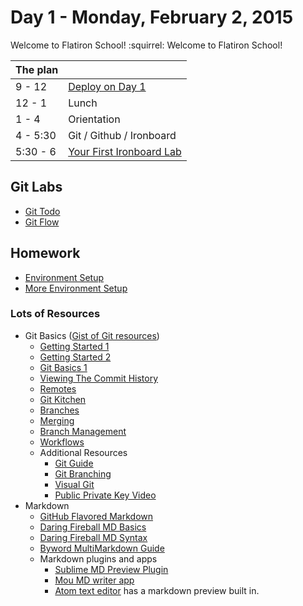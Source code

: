 # Day 1 - Monday, February 2, 2015 

Welcome to Flatiron School! :squirrel: Welcome to Flatiron School!

The plan        |      |
----------------|-------
9 - 12          | [Deploy on Day 1](https://github.com/flatiron-school-ironboard/deploy-on-day-1-ruby-007)
12 - 1          | Lunch
1 - 4           | Orientation
4 - 5:30        | Git / Github / Ironboard 
5:30 - 6        | [Your First Ironboard Lab](http://learn.flatironschool.com/lessons/3760)

## Git Labs

* [Git Todo](http://learn.flatironschool.com/lessons/3292)
* [Git Flow](http://learn.flatironschool.com/lessons/3293)

## Homework

* [Environment Setup](http://learn.flatironschool.com/lessons/3288)
* [More Environment Setup](http://learn.flatironschool.com/lessons/3289)

### Lots of Resources

* Git Basics ([Gist of Git resources](https://gist.github.com/aviflombaum/0d1c335291350a2e4036))
  - [Getting Started 1](http://git-scm.com/book/en/Getting-Started-A-Short-History-of-Git)
  - [Getting Started 2](http://git-scm.com/book/en/Getting-Started-About-Version-Control)
  - [Git Basics 1](http://git-scm.com/book/en/Git-Basics-Recording-Changes-to-the-Repository)
  - [Viewing The Commit History](http://git-scm.com/book/en/Git-Basics-Viewing-the-Commit-History)
  - [Remotes](http://git-scm.com/book/en/Git-Basics-Working-with-Remotes)
  - [Git Kitchen](http://bloggytoons.com/posts/2013/10/10/git-kitchen-wchef-ramsay)
  - [Branches](http://git-scm.com/book/en/Git-Branching-What-a-Branch-Is)
  - [Merging](http://git-scm.com/book/en/Git-Branching-Basic-Branching-and-Merging)
  - [Branch Management](http://git-scm.com/book/en/Git-Branching-Branch-Management)
  - [Workflows](http://git-scm.com/book/en/Git-Branching-Branching-Workflows)
  - Additional Resources
    - [Git Guide](http://rogerdudler.github.io/git-guide/)
    - [Git Branching](http://pcottle.github.io/learnGitBranching/)
    - [Visual Git](http://marklodato.github.io/visual-git-guide/index-en.html)
    - [Public Private Key Video](http://www.youtube.com/watch?v=3QnD2c4Xovk&feature=plcp)
* Markdown
  - [GitHub Flavored Markdown](http://github.github.com/github-flavored-markdown)
  - [Daring Fireball MD Basics](http://daringfireball.net/projects/markdown/basics)
  - [Daring Fireball MD Syntax](http://daringfireball.net/projects/markdown/syntax)
  - [Byword MultiMarkdown Guide](http://bywordapp.com/markdown/guide.html)
  * Markdown plugins and apps
    - [Sublime MD Preview Plugin](https://github.com/revolunet/sublimetext-markdown-preview)
    - [Mou MD writer app](http://mouapp.com/)
    - [Atom text editor](https://atom.io) has a markdown preview built in.
